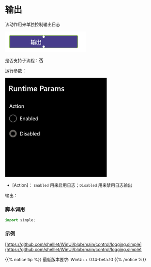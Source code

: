 # 输出 
该动作用来单独控制输出日志

![action](./images/2022-12-26_163737.png 'size=90%')


是否支持子流程：**否**


运行参数：

![param](./images/2022-12-26_163807.png 'size=90%')

* [Action]： `Enabled` 用来启用日志；`Disabled` 用来禁用日志输出

输出：


### 脚本调用

```python
import simple;

```

### 示例

[https://github.com/shelllet/WinUi/blob/main/control/logging.simple](https://github.com/shelllet/WinUi/blob/main/control/logging.simple)


{{% notice tip %}}
最低版本要求: WinUi++ 0.14-beta.10 
{{% /notice %}}
